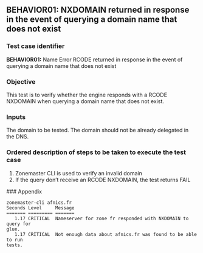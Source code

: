 ## BEHAVIOR01: NXDOMAIN returned in response in the event of querying a domain name that does not exist

### Test case identifier

**BEHAVIOR01:** Name Error RCODE returned in response in the event of
querying a domain name that does not exist

### Objective 
This test is to verify whether the engine responds with a RCODE NXDOMAIN when
querying a domain name that does not exist.

### Inputs

The domain to be tested. The domain should not be already delegated in the DNS.

### Ordered description of steps to be taken to execute the test case

1. Zonemaster CLI is used to verify an invalid domain
2. If the query don’t receive an RCODE NXDOMAIN, the test returns FAIL


### Appendix
```
zonemaster-cli afnics.fr
Seconds Level     Message
======= ========= =======
   1.17 CRITICAL  Nameserver for zone fr responded with NXDOMAIN to query for
glue.
   1.17 CRITICAL  Not enough data about afnics.fr was found to be able to run
tests.
```
